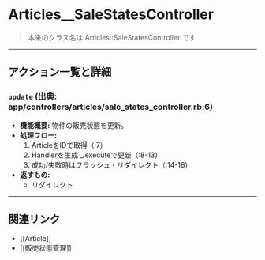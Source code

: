 # Articles__SaleStatesController

> 本来のクラス名は Articles::SaleStatesController です

---

## アクション一覧と詳細

### `update` (出典: app/controllers/articles/sale_states_controller.rb:6)

* **機能概要:**
  物件の販売状態を更新。
* **処理フロー:**
    1. ArticleをIDで取得（:7）
    2. Handlerを生成しexecuteで更新（:8-13）
    3. 成功/失敗時はフラッシュ・リダイレクト（:14-16）
* **返すもの:**
    - リダイレクト

---

## 関連リンク
- [[Article]]
- [[販売状態管理]] 
